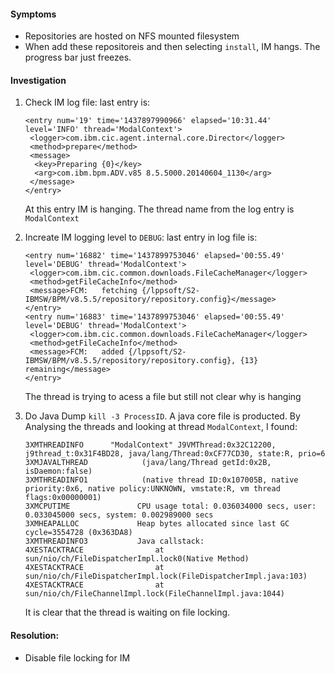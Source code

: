 #### Symptoms
* Repositories are hosted on NFS mounted filesystem
* When add these repositoreis and then selecting `install`, IM hangs.  The progress bar just freezes.

#### Investigation
1. Check IM log file:  last entry is:
    ```
    <entry num='19' time='1437897990966' elapsed='10:31.44' level='INFO' thread='ModalContext'>
     <logger>com.ibm.cic.agent.internal.core.Director</logger>
     <method>prepare</method>
     <message>
      <key>Preparing {0}</key>
      <arg>com.ibm.bpm.ADV.v85 8.5.5000.20140604_1130</arg>
     </message>
    </entry>
    ```
    At this entry IM is hanging.  The thread name from the log entry is `ModalContext`

2. Increate IM logging level to `DEBUG`: last entry in log file is:
    ```
    <entry num='16882' time='1437899753046' elapsed='00:55.49' level='DEBUG' thread='ModalContext'>
     <logger>com.ibm.cic.common.downloads.FileCacheManager</logger>
     <method>getFileCacheInfo</method>
     <message>FCM:   fetching {/lppsoft/S2-IBMSW/BPM/v8.5.5/repository/repository.config}</message>
    </entry>
    <entry num='16883' time='1437899753046' elapsed='00:55.49' level='DEBUG' thread='ModalContext'>
     <logger>com.ibm.cic.common.downloads.FileCacheManager</logger>
     <method>getFileCacheInfo</method>
     <message>FCM:   added {/lppsoft/S2-IBMSW/BPM/v8.5.5/repository/repository.config}, {13} remaining</message>
    </entry>
    ```
    The thread is trying to acess a file but still not clear why is hanging

3. Do Java Dump `kill -3 ProcessID`.  A java core file is producted.  By Analysing the threads and looking at thread `ModalContext`, I found:
    ```
    3XMTHREADINFO      "ModalContext" J9VMThread:0x32C12200, j9thread_t:0x31F4BD28, java/lang/Thread:0xCF77CD30, state:R, prio=6
    3XMJAVALTHREAD            (java/lang/Thread getId:0x2B, isDaemon:false)
    3XMTHREADINFO1            (native thread ID:0x107005B, native priority:0x6, native policy:UNKNOWN, vmstate:R, vm thread flags:0x00000001)
    3XMCPUTIME               CPU usage total: 0.036034000 secs, user: 0.033045000 secs, system: 0.002989000 secs
    3XMHEAPALLOC             Heap bytes allocated since last GC cycle=3554728 (0x363DA8)
    3XMTHREADINFO3           Java callstack:
    4XESTACKTRACE                at sun/nio/ch/FileDispatcherImpl.lock0(Native Method)
    4XESTACKTRACE                at sun/nio/ch/FileDispatcherImpl.lock(FileDispatcherImpl.java:103)
    4XESTACKTRACE                at sun/nio/ch/FileChannelImpl.lock(FileChannelImpl.java:1044)
    ```
    It is clear that the thread is waiting on file locking.


#### Resolution:
* Disable file locking for IM